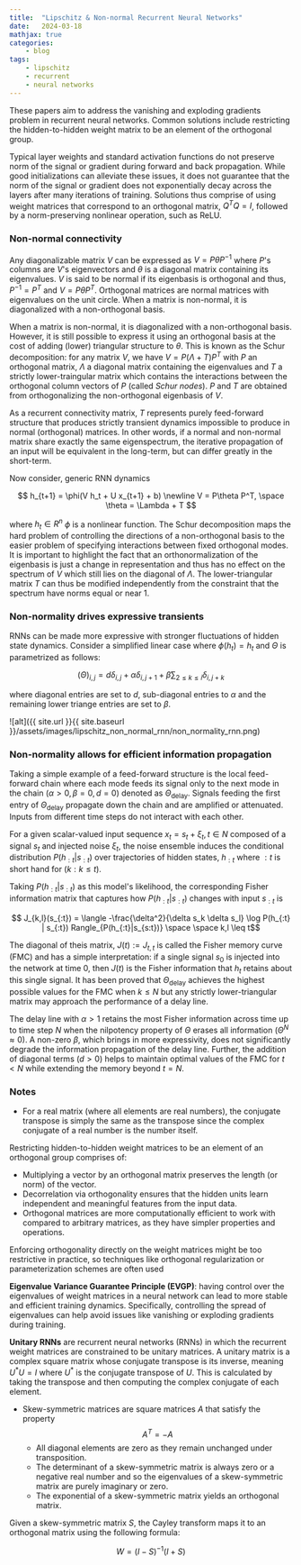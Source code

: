 ```yaml
---
title:  "Lipschitz & Non-normal Recurrent Neural Networks"
date:   2024-03-18
mathjax: true
categories:
    - blog
tags: 
    - lipschitz
    - recurrent
    - neural networks
---
```


These papers aim to address the vanishing and exploding gradients problem in recurrent neural networks. Common solutions include restricting the hidden-to-hidden weight matrix to be an element of the orthogonal group. 

Typical layer weights and standard activation functions do not preserve norm of the signal or gradient during forward and back propagation. While good initializations can alleviate these issues, it does not guarantee that the norm of the signal or gradient does not exponentially decay across the layers after many iterations of training. Solutions thus comprise of using weight matrices that correspond to an orthogonal matrix, $Q^TQ = I$, followed by a norm-preserving nonlinear operation, such as ReLU. 

### Non-normal connectivity

Any diagonalizable matrix $V$ can be expressed as $V = P\theta P^{-1}$ where $P$'s columns are $V$'s eigenvectors and $\theta$ is a diagonal matrix containing its eigenvalues. $V$ is said to be normal if its eigenbasis is orthogonal and thus, $P^{-1} = P^T$ and $V = P \theta P^T$. Orthogonal matrices are normal matrices with eigenvalues on the unit circle. When a matrix is non-normal, it is diagonalized with a non-orthogonal basis. 

When a matrix is non-normal, it is diagonalized with
a non-orthogonal basis. However, it is still possible to express it using an orthogonal basis at the
cost of adding (lower) triangular structure to $\theta$. This is known as the Schur decomposition: for any matrix $V$, we have $V = P(\Lambda + T)P^T$ with $P$ an orthogonal matrix, $\Lambda$ a diagonal matrix containing the eigenvalues and $T$ a strictly lower-traingular matrix which contains the interactions between the orthogonal column vectors of $P$ (called $\textit{Schur nodes}$). $P$ and $T$ are obtained from orthogonalizing the non-orthogonal eigenbasis of $V$.  

As a recurrent connectivity matrix, $T$ represents purely feed-forward structure that produces strictly transient dynamics impossible to produce in normal (orthogonal) matrices. In other words, if a normal and non-normal matrix share exactly the same eigenspectrum, the iterative propagation of an input will be equivalent in the long-term, but can differ greatly in the short-term.

Now consider, generic RNN dynamics

$$ h_{t+1} = \phi(V h_t + U x_{t+1} + b) \newline
 V = P\theta P^T, \space \theta = \Lambda + T
$$

where $h_t \in R^n$ $\phi$ is a nonlinear function. The Schur decomposition maps the hard problem of controlling the directions of a non-orthogonal basis to the easier problem of specifying interactions between fixed orthogonal modes. It is important to highlight the fact that an orthonormalization of the eigenbasis is just a change in representation and thus has no effect on the spectrum of $V$ which still lies on the diagonal of $\Lambda$. The lower-triangular matrix $T$ can thus be modified independently from the constraint that the spectrum have norms equal or near 1.


### Non-normality drives expressive transients

RNNs can be made more expressive with stronger fluctuations of hidden state dynamics. Consider a simplified linear case where $\phi(h_t) = h_t$ and $\Theta$ is parametrized as follows:

$$ (\Theta)_{i, j} = d \delta_{i,j} + \alpha \delta_{i, j+1} + \beta \sum_{2 \leq k \leq i} \delta_{i, j+k} $$

where diagonal entries are set to $d$, sub-diagonal entries to $\alpha$ and the remaining lower triange entries are set to $\beta$. 

![alt]({{ site.url }}{{ site.baseurl }}/assets/images/lipschitz_non_normal_rnn/non_normality_rnn.png)

### Non-normality allows for efficient information propagation

Taking a simple example of a feed-forward structure is the local feed-forward chain where each mode feeds its signal only to the next mode in the chain ($\alpha > 0, \beta = 0, d = 0$) denoted as $\Theta_{\text{delay}}$. Signals feeding the first entry of $\Theta_{\text{delay}}$ propagate down the chain and are amplified or attenuated. Inputs from different time steps do not interact with each other. 

For a given scalar-valued input sequence $x_t = s_t + \xi_t, t \in N$ composed of a signal $s_t$ and injected noise $\xi_t$, the noise ensemble induces the conditional distribution $P(h_{:t} | s_{:t})$ over trajectories of hidden states, $h_{:t}$ where $:t$ is short hand for ($k : k \leq t$). 

Taking $P(h_{:t}|s_{:t})$ as this model's likelihood, the corresponding Fisher information matrix that captures how $P(h_{:t}|s_{:t})$ changes with input $s_{:t}$ is

$$ J_{k,l}(s_{:t}) = \langle -\frac{\delta^2}{\delta s_k \delta s_l} \log P(h_{:t} | s_{:t}) Rangle_{P(h_{:t}|s_{s:t})} \space \space k,l \leq t$$

The diagonal of theis matrix, $J(t) := J_{t,t}$ is called the Fisher memory curve (FMC) and has a simple interpretation: if a single signal $s_0$ is injected into the network at time 0, then $J(t)$ is the Fisher information that $h_t$ retains about this single signal. It has been proved that $\Theta_{\text{delay}}$  achieves the highest possible values for the FMC when $k \leq N$ but any strictly lower-triangular matrix may approach the performance of a delay line. 

The delay line with $\alpha > 1$ retains the most Fisher information across time up to time step $N$ when the nilpotency property of $\Theta$ erases all information ($\Theta^N \approx 0$). A non-zero $\beta$, which brings in more expressivity, does not significantly degrade the information propagation of the delay line. Further, the addition of diagonal terms ($d > 0$) helps to maintain optimal values of the FMC for $t < N$ while extending the memory beyond $t = N$. 

### Notes

* For a real matrix (where all elements are real numbers), the conjugate transpose is simply the same as the transpose since the complex conjugate of a real number is the number itself.

Restricting hidden-to-hidden weight matrices to be an element of an orthogonal group comprises of:

* Multiplying a vector by an orthogonal matrix preserves the length (or norm) of the vector. 
* Decorrelation via orthogonality ensures that the hidden units learn independent and meaningful features from the input data.
* Orthogonal matrices are more computationally efficient to work with compared to arbitrary matrices, as they have simpler properties and operations.

Enforcing orthogonality directly on the weight matrices might be too restrictive in practice, so techniques like orthogonal regularization or parameterization schemes are often used

**Eigenvalue Variance Guarantee Principle (EVGP)**: having control over the eigenvalues of weight matrices in a neural network can lead to more stable and efficient training dynamics. Specifically, controlling the spread of eigenvalues can help avoid issues like vanishing or exploding gradients during training.

**Unitary RNNs** are recurrent neural networks (RNNs) in which the recurrent weight matrices are constrained to be unitary matrices. A unitary matrix is a complex square matrix whose conjugate transpose is its inverse, meaning $U^{*}U=I$ where $U^{*}$ is the conjugate transpose of $U$. This is calculated by taking the transpose and then computing the complex conjugate of each element. 

* Skew-symmetric matrices are square matrices $A$ that satisfy the property $$A^T = -A$$
    * All diagonal elements are zero as they remain unchanged under transposition.
    * The determinant of a skew-symmetric matrix is always zero or a negative real number and so the eigenvalues of a skew-symmetric matrix are purely imaginary or zero.
    * The exponential of a skew-symmetric matrix yields an orthogonal matrix.

Given a skew-symmetric matrix $S$, the Cayley transform maps it to an orthogonal matrix using the following formula:

$$W = (I-S)^{-1}(I+S)$$
